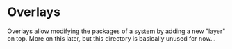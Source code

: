 # Overlays

Overlays allow modifying the packages of a system by adding a new "layer" on
top. More on this later, but this directory is basically unused for now...
